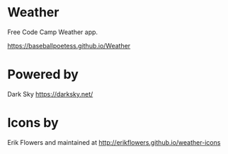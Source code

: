 # Weather

Free Code Camp Weather app.

https://baseballpoetess.github.io/Weather

# Powered by 
Dark Sky
https://darksky.net/

# Icons by
Erik Flowers and maintained at 
http://erikflowers.github.io/weather-icons

